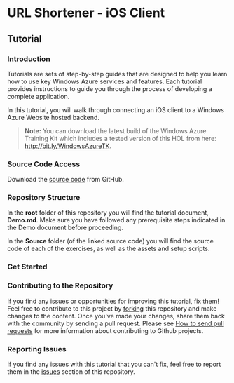 ﻿# URL Shortener - iOS Client #

## Tutorial ##

### Introduction ###

Tutorials are sets of step-by-step guides that are designed to help you learn how to use key Windows Azure services and features.  Each tutorial provides instructions to guide you through the process of developing a complete application.

In this tutorial, you will walk through connecting an iOS client to a Windows Azure Website hosted backend.  

> **Note:** You can download the latest build of the Windows Azure Training Kit which includes a tested version of this HOL from here: http://bit.ly/WindowsAzureTK.

### Source Code Access ###

Download the [source code](https://github.com/WindowsAzure-Samples/UrlShortener-iOS-Client) from GitHub.

### Repository Structure ###

In the **root** folder of this repository you will find the tutorial document, **Demo.md**. Make sure you have followed any prerequisite steps indicated in the Demo document before proceeding. 

In the **Source** folder (of the linked source code) you will find the source code of each of the exercises, as well as the assets and setup scripts.

### Get Started ###


### Contributing to the Repository ###

If you find any issues or opportunities for improving this tutorial, fix them!  Feel free to contribute to this project by [forking](http://help.github.com/fork-a-repo/) this repository and make changes to the content.  Once you've made your changes, share them back with the community by sending a pull request. Please see [How to send pull requests](http://help.github.com/send-pull-requests/) for more information about contributing to Github projects.

### Reporting Issues ###

If you find any issues with this tutorial that you can't fix, feel free to report them in the [issues](https://github.com/WindowsAzure-Samples/UrlShortener-iOS-Client/issues) section of this repository.
